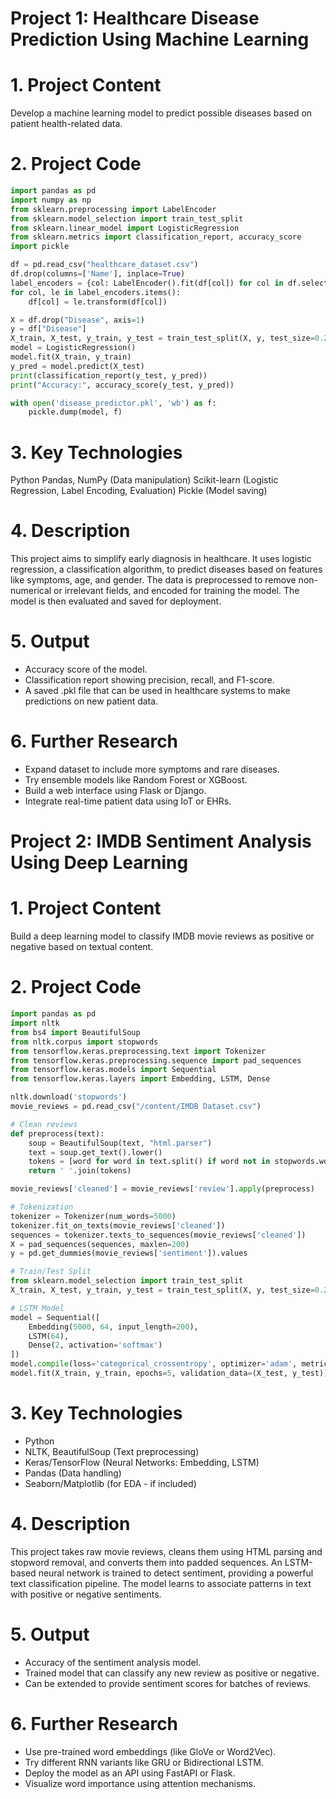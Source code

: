 # Project 1: Healthcare Disease Prediction Using Machine Learning

# 1. Project Content
Develop a machine learning model to predict possible diseases based on patient health-related data.

# 2. Project Code

~~~python
import pandas as pd
import numpy as np
from sklearn.preprocessing import LabelEncoder
from sklearn.model_selection import train_test_split
from sklearn.linear_model import LogisticRegression
from sklearn.metrics import classification_report, accuracy_score
import pickle

df = pd.read_csv("healthcare_dataset.csv")
df.drop(columns=['Name'], inplace=True)
label_encoders = {col: LabelEncoder().fit(df[col]) for col in df.select_dtypes(include=['object']).columns}
for col, le in label_encoders.items():
    df[col] = le.transform(df[col])

X = df.drop("Disease", axis=1)
y = df["Disease"]
X_train, X_test, y_train, y_test = train_test_split(X, y, test_size=0.2)
model = LogisticRegression()
model.fit(X_train, y_train)
y_pred = model.predict(X_test)
print(classification_report(y_test, y_pred))
print("Accuracy:", accuracy_score(y_test, y_pred))

with open('disease_predictor.pkl', 'wb') as f:
    pickle.dump(model, f)
~~~

# 3. Key Technologies
Python
Pandas, NumPy (Data manipulation)
Scikit-learn (Logistic Regression, Label Encoding, Evaluation)
Pickle (Model saving)

# 4. Description
This project aims to simplify early diagnosis in healthcare. It uses logistic regression, a classification algorithm, to predict diseases based on features like symptoms, age, and gender. The data is preprocessed to remove non-numerical or irrelevant fields, and encoded for training the model. The model is then evaluated and saved for deployment.

# 5. Output
- Accuracy score of the model.
- Classification report showing precision, recall, and F1-score.
- A saved .pkl file that can be used in healthcare systems to make predictions on new patient data.

# 6. Further Research
- Expand dataset to include more symptoms and rare diseases.
- Try ensemble models like Random Forest or XGBoost.
- Build a web interface using Flask or Django.
- Integrate real-time patient data using IoT or EHRs.

# Project 2: IMDB Sentiment Analysis Using Deep Learning

# 1. Project Content
Build a deep learning model to classify IMDB movie reviews as positive or negative based on textual content.

# 2. Project Code

~~~python
import pandas as pd
import nltk
from bs4 import BeautifulSoup
from nltk.corpus import stopwords
from tensorflow.keras.preprocessing.text import Tokenizer
from tensorflow.keras.preprocessing.sequence import pad_sequences
from tensorflow.keras.models import Sequential
from tensorflow.keras.layers import Embedding, LSTM, Dense

nltk.download('stopwords')
movie_reviews = pd.read_csv("/content/IMDB Dataset.csv")

# Clean reviews
def preprocess(text):
    soup = BeautifulSoup(text, "html.parser")
    text = soup.get_text().lower()
    tokens = [word for word in text.split() if word not in stopwords.words('english')]
    return ' '.join(tokens)

movie_reviews['cleaned'] = movie_reviews['review'].apply(preprocess)

# Tokenization
tokenizer = Tokenizer(num_words=5000)
tokenizer.fit_on_texts(movie_reviews['cleaned'])
sequences = tokenizer.texts_to_sequences(movie_reviews['cleaned'])
X = pad_sequences(sequences, maxlen=200)
y = pd.get_dummies(movie_reviews['sentiment']).values

# Train/Test Split
from sklearn.model_selection import train_test_split
X_train, X_test, y_train, y_test = train_test_split(X, y, test_size=0.2)

# LSTM Model
model = Sequential([
    Embedding(5000, 64, input_length=200),
    LSTM(64),
    Dense(2, activation='softmax')
])
model.compile(loss='categorical_crossentropy', optimizer='adam', metrics=['accuracy'])
model.fit(X_train, y_train, epochs=5, validation_data=(X_test, y_test))
~~~

# 3. Key Technologies
- Python
- NLTK, BeautifulSoup (Text preprocessing)
- Keras/TensorFlow (Neural Networks: Embedding, LSTM)
- Pandas (Data handling)
- Seaborn/Matplotlib (for EDA - if included)

# 4. Description
This project takes raw movie reviews, cleans them using HTML parsing and stopword removal, and converts them into padded sequences. An LSTM-based neural network is trained to detect sentiment, providing a powerful text classification pipeline. The model learns to associate patterns in text with positive or negative sentiments.

# 5. Output
- Accuracy of the sentiment analysis model.
- Trained model that can classify any new review as positive or negative.
- Can be extended to provide sentiment scores for batches of reviews.

# 6. Further Research
- Use pre-trained word embeddings (like GloVe or Word2Vec).
- Try different RNN variants like GRU or Bidirectional LSTM.
- Deploy the model as an API using FastAPI or Flask.
- Visualize word importance using attention mechanisms.

